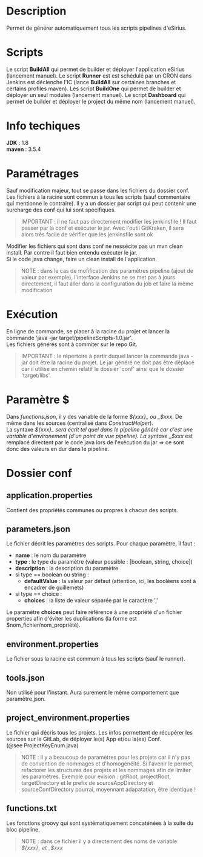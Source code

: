 # Description

Permet de générer automatiquement tous les scripts pipelines d'eSirius.  

# Scripts
Le script **BuildAll** qui permet de builder et déployer l'application eSirius (lancement manuel).
Le script **Runner** est est schédulé par un CRON dans Jenkins est déclenche l'IC (lance **BuildAll** sur certaines branches et certains profiles maven).
Les script **BuildOne** qui permet de builder et déployer un seul modules (lancement manuel).
Le script **Dashboard** qui permet de builder et déployer le project du même nom (lancement manuel).

# Info techiques

**JDK** : 1.8  
**maven** : 3.5.4

# Paramétrages

Sauf modification majeur, tout se passe dans les fichiers du dossier conf. Les fichiers à la racine sont commun à tous les scripts (sauf commentaire qui mentionne le contraire). Il y a un dossier par script qui peut contenir une surcharge des conf qui lui sont spécifiques.  

> IMPORTANT : il ne faut pas directement modifier les jenkinsfile ! Il faut passer par la conf et exécuter le jar. Avec l'outil GitKraken, il sera alors très facile de vérifier que les jenkinsfile sont ok

Modifier les fichiers qui sont dans conf ne nessécite pas un mvn clean install. Par contre il faut bien entendu exécuter le jar.  
Si le code java change, faire un clean install de l'application.

> NOTE : dans le cas de mofification des paramètres pipeline (ajout de valeur par exemple), l'interface Jenkins ne se met pas à jours directement, il faut aller dans la configuration du job et faire la même modification

# Exécution

En ligne de commande, se placer à la racine du projet et lancer la commande 'java -jar target/pipelineScripts-1.0.jar'.  
Les fichiers générés sont à commiter sur le repo Git.

> IMPORTANT : le répertoire à partir duquel lancer la commande java -jar doit être la racine du projet. Le jar généré ne doit pas être déplacé car il utilise en chemin relatif le dossier 'conf' ainsi que le dossier 'target/libs'. 

# Paramètre $

Dans _functions.json_, il y des variable de la forme _${xxx}_ ou _$xxx_. De même dans les sources (centralisé dans _ConstructHelper_).  
La syntaxe _${xxx}_ sera écrit tel quel dans le pipeline généré car c'est une variable d'environement (d'un point de vue pipeline).  
La syntaxe _$xxx_ est remplacé directent par le code java lors de l'exécution du jar => ce sont donc des valeurs en dur dans le pipeline.  

# Dossier conf 
## application.properties

Contient des propriétés communes ou propres à chacun des scripts.  

## parameters.json

Le fichier décrit les paramètres des scripts. Pour chaque paramètre, il faut :

 * **name** : le nom du paramètre
 * **type** : le type du paramètre (valeur possible : [boolean, string, choice])
 * **description** : la description du paramètre
 * si type == boolean ou string :  
 	* **defaultValue** : la valeur par défaut (attention, ici, les booléens sont à encadrer de guillemets)  
 * si type == choice :  
 	* **choices** : la liste de valeur séparée par le caractère ','  
 	
Le paramètre **choices** peut faire référence à une propriété d'un fichier properties afin d'éviter les duplications (la forme est $nom_fichier/nom_propriété).

## environment.properties

Le fichier sous la racine est commum à tous les scripts (sauf le runner).  

## tools.json

Non utilisé pour l'instant. Aura surement le même comportement que paramètre.json.  

## project_environment.properties

Le fichier qui décris tous les projets. Les infos permettent de récupérer les sources sur le GitLab, de déployer le(s) App et/ou la(es) Conf.  
(@see ProjectKeyEnum.java)

> NOTE : il y a beaucoup de paramètres pour les projets car il n'y pas de convention de nommages et d'homogénéité. Si l'avenir le permet, refactorer les structures des projets et les nommages afin de limiter les paramètres. Exemple pour evision : gitRoot, projectRoot, targetDirectory et le prefix de sourceAppDirectory et sourceConfDirectory pourrai, moyennant adapatation, être identique !  

## functions.txt

Les fonctions groovy qui sont systématiquement concaténées à la suite du bloc pipeline.

> NOTE : dans ce fichier il y a directement des noms de variable _${xxx}_ et _$xxx_